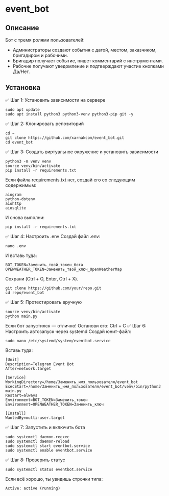 # event_bot

## Описание
Бот с тремя ролями пользователей:
- Администраторы создают события с датой, местом, заказчиком, бригадиром и рабочими.
- Бригадир получает событие, пишет комментарий с инструментами.
- Рабочие получают уведомление и подтверждают участие кнопками Да/Нет.

## Установка

✅ Шаг 1: Установить зависимости на сервере
```
sudo apt update
sudo apt install python3 python3-venv python3-pip git -y
```
✅ Шаг 2: Клонировать репозиторий
```
cd ~
git clone https://github.com/xarnakcom/event_bot.git
cd event_bot
```
✅ Шаг 3: Создать виртуальное окружение и установить зависимости
```
python3 -m venv venv
source venv/bin/activate
pip install -r requirements.txt
```
Если файла requirements.txt нет, создай его со следующим содержимым:
```
aiogram
python-dotenv
aiohttp
aiosqlite
```
И снова выполни:
```
pip install -r requirements.txt
```
✅ Шаг 4: Настроить .env
Создай файл .env:
```
nano .env
```
И вставь туда:
```
BOT_TOKEN=Заменить_твой_токен_бота
OPENWEATHER_TOKEN=Заменить_твой_ключ_OpenWeatherMap
```
Сохрани (Ctrl + O, Enter, Ctrl + X).
```
git clone https://github.com/your/repo.git
cd repo/event_bot
```
✅ Шаг 5: Протестировать вручную
```
source venv/bin/activate
python main.py
```
Если бот запустился — отлично! Останови его: Ctrl + C
✅ Шаг 6: Настроить автозапуск через systemd
Создай юнит-файл:
```
sudo nano /etc/systemd/system/eventbot.service
```
Вставь туда:
```
[Unit]
Description=Telegram Event Bot
After=network.target

[Service]
WorkingDirectory=/home/Заменить_имя_пользователя/event_bot
ExecStart=/home/Заменить_имя_пользователя/event_bot/venv/bin/python3 main.py
Restart=always
Environment=BOT_TOKEN=Заменить_токен
Environment=OPENWEATHER_TOKEN=Заменить_ключ

[Install]
WantedBy=multi-user.target
```
✅ Шаг 7: Запустить и включить бота
```
sudo systemctl daemon-reexec
sudo systemctl daemon-reload
sudo systemctl start eventbot.service
sudo systemctl enable eventbot.service
```
✅ Шаг 8: Проверить статус
```
sudo systemctl status eventbot.service
```
Если всё хорошо, ты увидишь строчки типа:
```
Active: active (running)
```
